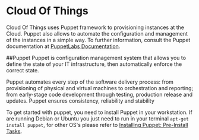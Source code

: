 Cloud Of Things
===============

Cloud Of Things uses Puppet framework to provisioning instances at the Cloud. Puppet also allows
to automate the configuration and management of the instances in a simple way. To further information,
consult the Puppet documentation at [PuppetLabs Documentation](https://docs.puppetlabs.com/).


##Puppet
Puppet is configuration management system that allows you to define the state of your IT
infrastructure, then automatically enforce the correct state.

Puppet automates every step of the software delivery process: from provisioning of physical
and virtual machines to orchestration and reporting; from early-stage code development through
testing, production release and updates. Puppet ensures consistency, reliability and stability

To get started with puppet, you need to install Puppet in your workstation. If are running Debian
or Ubuntu you just need to run in your terminal `apt-get install puppet`, for other OS's please
refer to [Installing Puppet: Pre-Install Tasks](https://docs.puppetlabs.com/guides/install_puppet/pre_install.html).
